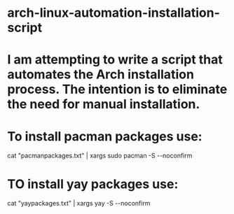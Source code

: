 # arch-linux-automation-installation-script #
# I am attempting to write a script that automates the Arch installation process. The intention is to eliminate the need for manual installation. #
# To install pacman packages use: #
cat "pacmanpackages.txt" | xargs sudo pacman -S --noconfirm
# TO install yay packages use: #
cat "yaypackages.txt" | xargs  yay -S --noconfirm

